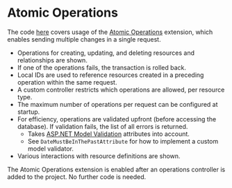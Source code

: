 # Atomic Operations

The code [here](https://github.com/json-api-dotnet/JsonApiDotNetCore/tree/master/test/JsonApiDotNetCoreTests/IntegrationTests/AtomicOperations) covers usage of the [Atomic Operations](https://jsonapi.org/ext/atomic/) extension, which enables sending multiple changes in a single request.

- Operations for creating, updating, and deleting resources and relationships are shown.
- If one of the operations fails, the transaction is rolled back.
- Local IDs are used to reference resources created in a preceding operation within the same request.
- A custom controller restricts which operations are allowed, per resource type.
- The maximum number of operations per request can be configured at startup.
- For efficiency, operations are validated upfront (before accessing the database). If validation fails, the list of all errors is returned.
  - Takes [ASP.NET Model Validation](https://learn.microsoft.com/aspnet/web-api/overview/formats-and-model-binding/model-validation-in-aspnet-web-api) attributes into account.
  - See `DateMustBeInThePastAttribute` for how to implement a custom model validator.
- Various interactions with resource definitions are shown.

The Atomic Operations extension is enabled after an operations controller is added to the project. No further code is needed.
